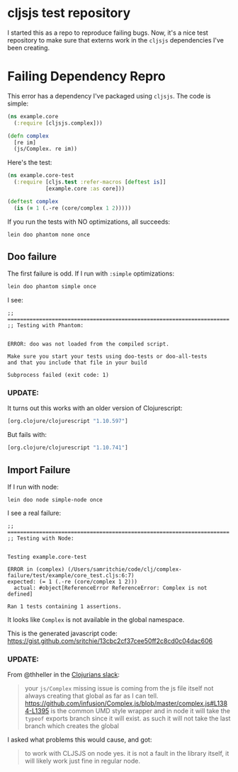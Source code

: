 # cljsjs test repository

I started this as a repo to reproduce failing bugs. Now, it's a nice test
repository to make sure that externs work in the `cljsjs` dependencies I've been
creating.

# Failing Dependency Repro

This error has a dependency I've packaged using `cljsjs`. The code is simple:

```clojure
(ns example.core
  (:require [cljsjs.complex]))

(defn complex
  [re im]
  (js/Complex. re im))
```

Here's the test:


```clojure
(ns example.core-test
  (:require [cljs.test :refer-macros [deftest is]]
            [example.core :as core]))

(deftest complex
  (is (= 1 (.-re (core/complex 1 2)))))
```

If you run the tests with NO optimizations, all succeeds:

```clojure
lein doo phantom none once
```

## Doo failure

The first failure is odd. If I run with `:simple` optimizations:

```clojure
lein doo phantom simple once
```

I see:

```
;; ======================================================================
;; Testing with Phantom:


ERROR: doo was not loaded from the compiled script.

Make sure you start your tests using doo-tests or doo-all-tests
and that you include that file in your build

Subprocess failed (exit code: 1)
```

### UPDATE:

It turns out this works with an older version of Clojurescript:

```clojure
[org.clojure/clojurescript "1.10.597"]
```

But fails with:

```clojure
[org.clojure/clojurescript "1.10.741"]
```

## Import Failure

If I run with node:

```
lein doo node simple-node once
```

I see a real failure:

```
;; ======================================================================
;; Testing with Node:


Testing example.core-test

ERROR in (complex) (/Users/samritchie/code/clj/complex-failure/test/example/core_test.cljs:6:7)
expected: (= 1 (.-re (core/complex 1 2)))
  actual: #object[ReferenceError ReferenceError: Complex is not defined]

Ran 1 tests containing 1 assertions.
```

It looks like `Complex` is not available in the global namespace.

This is the generated javascript code: https://gist.github.com/sritchie/13cbc2cf37cee50ff2c8cd0c04dac606

### UPDATE:

From @thheller in the [Clojurians slack](https://clojurians.slack.com/archives/C03S1L9DN/p1595448579428700):

> your `js/Complex` missing issue is coming from the js file itself not always
> creating that global as far as I can tell.
> https://github.com/infusion/Complex.js/blob/master/complex.js#L1384-L1395 is
> the common UMD style wrapper and in node it will take the `typeof` exports
> branch since it will exist. as such it will not take the last branch which
> creates the global

I asked what problems this would cause, and got:

> to work with CLJSJS on node yes. it is not a fault in the library itself, it
> will likely work just fine in regular node.
